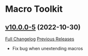 # Macro Toolkit

## [v10.0.0-5](https://github.com/Numynum/MacroToolkit/tree/v10.0.0-5) (2022-10-30)
[Full Changelog](https://github.com/Numynum/MacroToolkit/compare/v10.0.0-4...v10.0.0-5) [Previous Releases](https://github.com/Numynum/MacroToolkit/releases)

- Fix bug when unextending macros  
